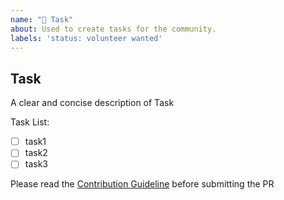 ```yaml
---
name: "🚀 Task"
about: Used to create tasks for the community.
labels: 'status: volunteer wanted'
---
```


## Task

A clear and concise description of Task

Task List:

- [ ] task1
- [ ] task2
- [ ] task3

Please read the [Contribution Guideline](https://dromara.org/website/en-us/docs/soul/contributor.html) before submitting the PR
